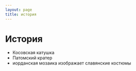 ```yaml
---
layout: page
title: история
---
```

# История


- Косовская катушка
- Патомский кратер
- иорданская мозаика изображает славянские костюмы
